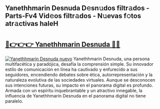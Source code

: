 ## Yanethhmarin Desnuda D𝚎sn𝚞dos filtr𝚊dos - Parts-Fv4 Vid𝚎os filtr𝚊dos - N𝚞evas f𝚘tos atr𝚊ctivas haleH

# <h2><a href="http://mb6kbn9.tromn.icu/?c=Yanethhmarin+Desnuda">🔗👉👉👉 Yanethhmarin Desnuda 🔗🔗</a></h2>

[![Yanethhmarin Desnuda nuevo](https://i.imgur.com/pEAQMta.gif)](http://mb6kbn9.tromn.icu/?c=Yanethhmarin+Desnuda)
Yanethhmarin Desnuda, una persona multifacética y paradójica, desafía la comprensión simple. Su innovador estilo de comunicación en línea ha cautivado y enfurecido a sus seguidores, encendiendo debates sobre ética, autorrepresentación y la naturaleza evolutiva de las sociedades virtuales. Aunque se desconocen sus intenciones futuras, su impacto en el panorama digital es profundo. Armada con un espíritu inquebrantable y un atractivo innegable, la influencia de Yanethhmarin Desnuda en el panorama digital no tiene paralelo.
